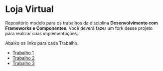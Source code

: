 # Loja Virtual

Repositório modelo para os trabalhos da disciplina **Desenvolvimento com Frameworks e Componentes**. Você deverá fazer um fork desse projeto para realizar suas implementações. 

Abaixo os links para cada Trabalho.

- [Trabalho 1](docs/trab01.md)
- [Trabalho 2](docs/trab02.md)
- [Trabalho 3](docs/trab03.md)

